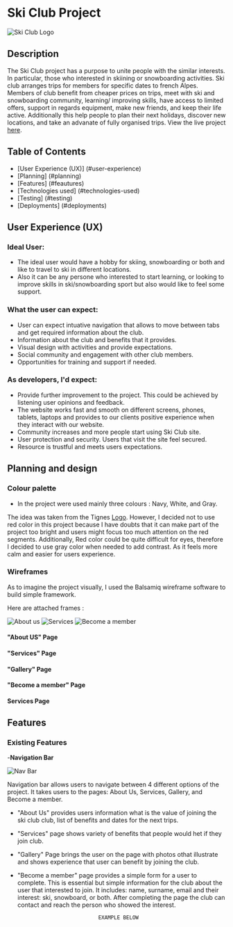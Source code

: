 # Ski Club Project

![Ski Club Logo](https://i.ibb.co/58mtcYX/ski-club.png)

## Description

The Ski Club project has a purpose to unite people with the similar interests. In particular, those who interested in skiining or snowboarding activities. Ski club arranges trips for members for specific dates to french Alpes.
Members of club benefit from cheaper prices on trips, meet with ski and snowboarding community, learning/ improving skills, have access to limited offers, support in regards equipment,  make new friends,  and keep their life active. Additionally this help people to plan their next holidays, discover new locations, and take an advanate of fully organised trips. View the live project [here](https://maxgray7-dev.github.io/ski-club_project/).



## Table of Contents

- [User Experience (UX)] (#user-experience)
- [Planning] (#planning)
- [Features] (#feautures)
- [Technologies used] (#technologies-used)
- [Testing] (#testing)
- [Deployments] (#deployments)


## User Experience (UX)

 ###  Ideal User:

 - The ideal user would have a hobby for skiing, snowboarding or both and like to travel to ski in different locations.
 - Also it can be any persone who interested to start learning, or looking to improve skills in ski/snowboarding sport but also would like to feel some support.


### What the user can expect:
- User can expect intuative navigation that allows to move between tabs and get required information about the club.
- Information about the club and benefits that it provides.
- Visual design with activities and provide expectations.
- Social community and engagement with other club members.
- Opportunities for training and support if needed.
    
### As developers,  I'd expect:
- Provide further improvement to the project. This could be achieved by listening user opinions and feedback.
- The website works fast and smooth on different screens, phones, tablets, laptops and provides to our clients positive experience when they interact with our website.
- Community increases and more people start using Ski Club site.
- User protection and security. Users that visit the site feel secured.
- Resource is trustful and meets users expectations.


## Planning and design

### Colour palette
- In the project were used mainly three colours : Navy, White, and Gray.

The idea was taken from the Tignes [Logo](https://i.ibb.co/8dFH4b4/Tignes-Logo.png). However, I decided not to use red color in this project because I have doubts that it can make part of the project too bright and users might focus too much attention on the red segments. Additionally, Red color could be quite difficult for eyes, therefore I decided to use gray color when needed to add contrast. As it feels more calm and easier for users experience.

### Wireframes 
As to imagine the project visually, I used the Balsamiq wireframe software to build simple framework.

 Here are attached frames :
 
 ![About us](https://i.ibb.co/CQQ6qYr/About-Us.png)
 ![Services](https://i.ibb.co/b7jY7RB/Services.png)
 ![Become a member](https://i.ibb.co/9mXC2c9/Become-a-member.png)
  




#### "About US" Page



#### "Services" Page



#### "Gallery" Page




#### "Become a member" Page


#### Services Page



















## Features

### Existing Features

-__Navigation Bar__

![Nav Bar](https://i.ibb.co/8KLgwVs/Navigation-bar.png")

Navigation bar allows users to navigate between 4 different options of the project.
It takes users to the pages: About Us, Services, Gallery, and Become a member.

- "About Us" provides users information what is the value of joining the ski club club, list of benefits and dates for the next trips.
- "Services" page shows variety of benefits that people would het if they join club.
- "Gallery" Page brings the user on the page with photos othat illustrate and shows experience that user can benefit by joining the club.
- "Become a member" page provides a simple form for a user to complete. This is essential but simple information for the club about the user that interested to join. It includes: name, surname, email and their interest: ski, snowboard, or both. After completing the page the club can contact and reach the person who showed the interest.













                                EXAMPLE BELOW
